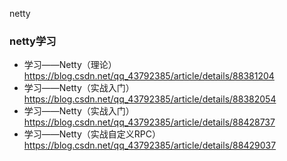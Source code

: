 netty
### netty学习
- 学习——Netty（理论） https://blog.csdn.net/qq_43792385/article/details/88381204
- 学习——Netty（实战入门） https://blog.csdn.net/qq_43792385/article/details/88382054
- 学习——Netty（实战入门） https://blog.csdn.net/qq_43792385/article/details/88428737
- 学习——Netty（实战自定义RPC）https://blog.csdn.net/qq_43792385/article/details/88429037
